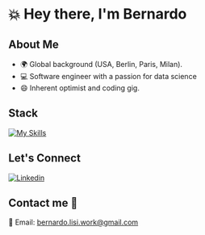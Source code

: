 # 💥 Hey there, I'm Bernardo

## About Me
- 🌍 Global background (USA, Berlin, Paris, Milan).
- 💻 Software engineer with a passion for data science
- 😄 Inherent optimist and coding gig.

## Stack
[![My Skills](https://skillicons.dev/icons?i=html,css,tailwind,js,react,ruby,rails,python,sqlite,postgres,mysql,git,figma,vscode&theme=light&perline=7)](https://skillicons.dev)

## Let's Connect
[![Linkedin](https://skillicons.dev/icons?i=linkedin&theme=light&perline=7)](https://www.linkedin.com/in/bernardo-lisi-99b367134/)

## Contact me 🚀
📧 Email: bernardo.lisi.work@gmail.com

